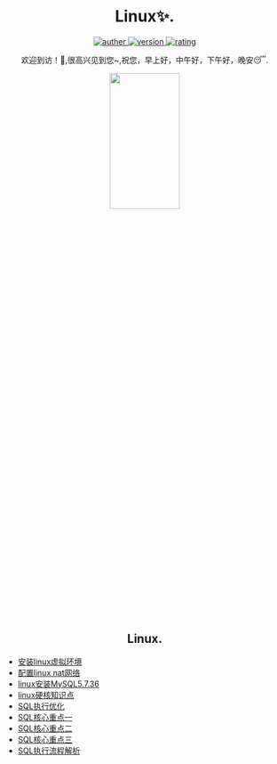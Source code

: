 <h1 align="center">Linux✨.</h1>
<p align="center">
 <a href="https://github.com/Walhalla-Summary/Linux_Notes">
 <img alt="auther" src="https://img.shields.io/badge/auther-Walhalla-orange">
 </a>
 <a href="https://github.com/Walhalla-Summary/Linux_Notes">
 <img alt="version" src="https://img.shields.io/badge/version-1.0.1-blue.svg">
 </a>
 <a href="https://github.com/Walhalla-Summary/Linux_Notes">
  <img alt="rating" src="https://img.shields.io/badge/rating-★★★☆☆-brightgreen">
 </a> 
</p>
<p align="center">
 <p align="center"> 欢迎到访！🎈,很高兴见到您~,祝您，早上好，中午好，下午好，晚安😴. </p>
</p>

<p align="center">
 <a href="https://github.com/Walhalla-Summary">
 <img  src="https://github.com/Walhalla-Summary/Walhalla-Summary/blob/master/%E5%BE%AE%E4%BF%A1%E5%9B%BE%E7%89%87_20220526142602.png" width="50%" height="25%">
 </a>
</p>

<h2 align="center">Linux.</h2>

* [安装linux虚拟环境](https://github.com/Walhalla-Summary/Linux_Notes/blob/master/linux/Linux/%E9%83%A8%E7%BD%B2%E8%99%9A%E6%8B%9F%E7%8E%AF%E5%A2%83%E5%AE%89%E8%A3%85%20Linux%20%E7%B3%BB%E7%BB%9F.md)
* [配置linux nat网络](https://github.com/Walhalla-Summary/Linux_Notes/blob/master/linux/Linux/%E4%B8%80%E6%96%87%E7%8E%A9%E8%BD%ACLinux(NAT)%E7%BD%91%E7%BB%9C%E9%85%8D%E7%BD%AE.md)
* [linux安装MySQL5.7.36](https://github.com/Walhalla-Summary/Linux_Notes/blob/master/linux/Linux/%E4%B8%80%E6%96%87%E7%8E%A9%E8%BD%ACLinux%E5%AE%89%E8%A3%85MySQL8.0.16.md)
* [linux硬核知识点](https://github.com/Walhalla-Summary/Linux_Notes/blob/master/linux/Linux/Linux%E7%A1%AC%E6%A0%B8%E7%9F%A5%E8%AF%86%E7%82%B9.md)
* [SQL执行优化](https://github.com/Walhalla-Summary/SQL/blob/master/MySQL/SQL%E4%BC%98%E5%8C%96.md)
* [SQL核心重点一](https://github.com/Walhalla-Summary/SQL/blob/master/MySQL/SQL%E6%A0%B8%E5%BF%83%E9%87%8D%E7%82%B901.md)
* [SQL核心重点二](https://github.com/Walhalla-Summary/SQL/blob/master/MySQL/SQL%E6%A0%B8%E5%BF%83%E9%87%8D%E7%82%B902.md)
* [SQL核心重点三](https://github.com/Walhalla-Summary/SQL/blob/master/MySQL/SQL%E6%A0%B8%E5%BF%83%E9%87%8D%E7%82%B903.md)
* [SQL执行流程解析](https://github.com/Walhalla-Summary/SQL/blob/master/MySQL/SQL%E6%89%A7%E8%A1%8C%E8%BF%87%E7%A8%8B%E8%AF%A6%E8%A7%A3.md)

